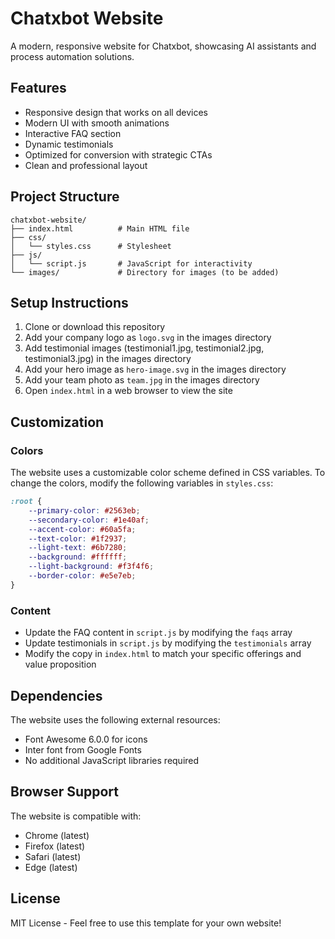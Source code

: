 # Chatxbot Website

A modern, responsive website for Chatxbot, showcasing AI assistants and process automation solutions.

## Features

- Responsive design that works on all devices
- Modern UI with smooth animations
- Interactive FAQ section
- Dynamic testimonials
- Optimized for conversion with strategic CTAs
- Clean and professional layout

## Project Structure

```
chatxbot-website/
├── index.html          # Main HTML file
├── css/
│   └── styles.css      # Stylesheet
├── js/
│   └── script.js       # JavaScript for interactivity
└── images/             # Directory for images (to be added)
```

## Setup Instructions

1. Clone or download this repository
2. Add your company logo as `logo.svg` in the images directory
3. Add testimonial images (testimonial1.jpg, testimonial2.jpg, testimonial3.jpg) in the images directory
4. Add your hero image as `hero-image.svg` in the images directory
5. Add your team photo as `team.jpg` in the images directory
6. Open `index.html` in a web browser to view the site

## Customization

### Colors
The website uses a customizable color scheme defined in CSS variables. To change the colors, modify the following variables in `styles.css`:

```css
:root {
    --primary-color: #2563eb;
    --secondary-color: #1e40af;
    --accent-color: #60a5fa;
    --text-color: #1f2937;
    --light-text: #6b7280;
    --background: #ffffff;
    --light-background: #f3f4f6;
    --border-color: #e5e7eb;
}
```

### Content
- Update the FAQ content in `script.js` by modifying the `faqs` array
- Update testimonials in `script.js` by modifying the `testimonials` array
- Modify the copy in `index.html` to match your specific offerings and value proposition

## Dependencies

The website uses the following external resources:

- Font Awesome 6.0.0 for icons
- Inter font from Google Fonts
- No additional JavaScript libraries required

## Browser Support

The website is compatible with:
- Chrome (latest)
- Firefox (latest)
- Safari (latest)
- Edge (latest)

## License

MIT License - Feel free to use this template for your own website!
